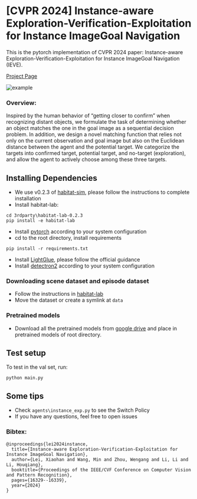 # [CVPR 2024] Instance-aware Exploration-Verification-Exploitation for Instance ImageGoal Navigation

This is the pytorch implementation of CVPR 2024 paper:  Instance-aware Exploration-Verification-Exploitation for Instance ImageGoal Navigation (IEVE).

[Project Page](https://xiaohanlei.github.io/projects/IEVE/)<br />

![example](./output.gif)

### Overview:

Inspired by the human behavior of “getting closer to confirm” when recognizing distant objects, we formulate the task of determining whether an object matches the one in the goal image as a sequential decision problem. In addition, we design a novel matching function that relies not
only on the current observation and goal image but also on the Euclidean distance between the agent and the potential target. We categorize the targets into confirmed target, potential target, and no-target (exploration), and allow the agent to actively choose among these three targets.

## Installing Dependencies
- We use v0.2.3 of [habitat-sim](https://github.com/facebookresearch/habitat-sim), please follow the instructions to complete installation
- Install habitat-lab:
```
cd 3rdparty\habitat-lab-0.2.3
pip install -e habitat-lab
```
- Install [pytorch](https://pytorch.org/) according to your system configuration
- cd to the root directory, install requirements
```
pip install -r requirements.txt
```
- Install [LightGlue](https://github.com/cvg/LightGlue), please follow the official guidance
- Install [detectron2](https://github.com/facebookresearch/detectron2/) according to your system configuration

### Downloading scene dataset and episode dataset
- Follow the instructions in [habitat-lab](https://github.com/facebookresearch/habitat-lab/blob/main/DATASETS.md)
- Move the dataset or create a symlink at `data`

### Pretrained models
- Download all the pretrained models from [google drive](https://drive.google.com/drive/folders/1C3TH9sTTHv18qmGXCOSSUDfhoOcLJsSV?usp=sharing
) and place in pretrained models of root directory.


## Test setup
To test in the val set, run:
```
python main.py
```

## Some tips
- Check `agents\instance_exp.py` to see the Switch Policy
- If you have any questions, feel free to open issues



### Bibtex:
```
@inproceedings{lei2024instance,
  title={Instance-aware Exploration-Verification-Exploitation for Instance ImageGoal Navigation},
  author={Lei, Xiaohan and Wang, Min and Zhou, Wengang and Li, Li and Li, Houqiang},
  booktitle={Proceedings of the IEEE/CVF Conference on Computer Vision and Pattern Recognition},
  pages={16329--16339},
  year={2024}
}
```

